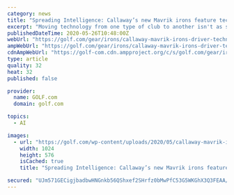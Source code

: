 ```yaml
---
category: news
title: "Spreading Intelligence: Callaway’s new Mavrik irons feature tech from the company’s drivers"
excerpt: "Moving technology from one type of club to another isn't as simple as cutting and pasting, as Callaway Mavrik irons demonstrate."
publishedDateTime: 2020-05-26T10:48:00Z
webUrl: "https://golf.com/gear/irons/callaway-mavrik-irons-driver-technology/"
ampWebUrl: "https://golf.com/gear/irons/callaway-mavrik-irons-driver-technology/amp/"
cdnAmpWebUrl: "https://golf-com.cdn.ampproject.org/c/s/golf.com/gear/irons/callaway-mavrik-irons-driver-technology/amp/"
type: article
quality: 32
heat: 32
published: false

provider:
  name: GOLF.com
  domain: golf.com

topics:
  - AI

images:
  - url: "https://golf.com/wp-content/uploads/2020/05/callaway-mavrik-irons-1024x576.jpg"
    width: 1024
    height: 576
    isCached: true
    title: "Spreading Intelligence: Callaway’s new Mavrik irons feature tech from the company’s drivers"

secured: "UJm571GECigjbadbwHNGnkb56QShxef2SHrfz0bMwPfC53G5WKGhX3Q3FEAA/KtSUMYv8ylVm6qt2C0gCCq5jfkCYvQNBPeqaaKCdszvxZEy2KcwiChwwdtELMRGqow64t0oxIDRoGUYFCYx+MEn8ITG7VDsx242vggRfghxzPLwFBmJuQ45m2fh6bAAbU69OTezGx9Uowwx28tyYrSxSYJgvYi9LEYoxUiHkYYxO/haTXeoDQmk4+Fc4z+KiuByzhv+dQoUlQdoBy3fgT+Ls6HAsObKDZx4WVYAjwGOebRVd4D4qk5x2vT4/GudWqBblbCSTwHJKS93Chim0Wo2MaygS8eqwfN96XixzIVSnD387wRWXXRy9U9JaH9OS+KqDn76db5gi+dUzY1ogqhvfFTfKePSg8aMOq0bYI+smYseCtcgN48/69xi3hDDWz25FlPPkt8I/IHoFvLKvyL6XjajZbthuNJcXrLhQiaXTR4=;1b1n/wC4wR/e8LdEYfwo2A=="
---
```


